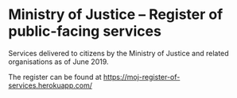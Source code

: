 # Ministry of Justice – Register of public-facing services

Services delivered to citizens by the Ministry of Justice and related organisations as of June 2019.

The register can be found at https://moj-register-of-services.herokuapp.com/